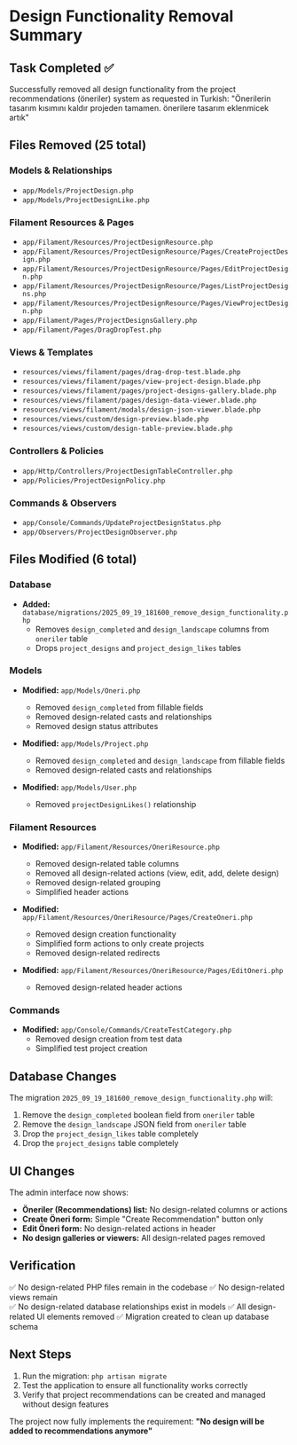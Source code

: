 # Design Functionality Removal Summary

## Task Completed ✅

Successfully removed all design functionality from the project recommendations (öneriler) system as requested in Turkish: "Önerilerin tasarım kısımını kaldır projeden tamamen. önerilere tasarım eklenmicek artık"

## Files Removed (25 total)

### Models & Relationships
- `app/Models/ProjectDesign.php`
- `app/Models/ProjectDesignLike.php`

### Filament Resources & Pages
- `app/Filament/Resources/ProjectDesignResource.php`
- `app/Filament/Resources/ProjectDesignResource/Pages/CreateProjectDesign.php`
- `app/Filament/Resources/ProjectDesignResource/Pages/EditProjectDesign.php`
- `app/Filament/Resources/ProjectDesignResource/Pages/ListProjectDesigns.php`
- `app/Filament/Resources/ProjectDesignResource/Pages/ViewProjectDesign.php`
- `app/Filament/Pages/ProjectDesignsGallery.php`
- `app/Filament/Pages/DragDropTest.php`

### Views & Templates
- `resources/views/filament/pages/drag-drop-test.blade.php`
- `resources/views/filament/pages/view-project-design.blade.php`
- `resources/views/filament/pages/project-designs-gallery.blade.php`
- `resources/views/filament/pages/design-data-viewer.blade.php`
- `resources/views/filament/modals/design-json-viewer.blade.php`
- `resources/views/custom/design-preview.blade.php`
- `resources/views/custom/design-table-preview.blade.php`

### Controllers & Policies
- `app/Http/Controllers/ProjectDesignTableController.php`
- `app/Policies/ProjectDesignPolicy.php`

### Commands & Observers
- `app/Console/Commands/UpdateProjectDesignStatus.php`
- `app/Observers/ProjectDesignObserver.php`

## Files Modified (6 total)

### Database
- **Added:** `database/migrations/2025_09_19_181600_remove_design_functionality.php`
  - Removes `design_completed` and `design_landscape` columns from `oneriler` table
  - Drops `project_designs` and `project_design_likes` tables

### Models
- **Modified:** `app/Models/Oneri.php`
  - Removed `design_completed` from fillable fields
  - Removed design-related casts and relationships
  - Removed design status attributes

- **Modified:** `app/Models/Project.php`
  - Removed `design_completed` and `design_landscape` from fillable fields
  - Removed design-related casts and relationships

- **Modified:** `app/Models/User.php`
  - Removed `projectDesignLikes()` relationship

### Filament Resources
- **Modified:** `app/Filament/Resources/OneriResource.php`
  - Removed design-related table columns
  - Removed all design-related actions (view, edit, add, delete design)
  - Removed design-related grouping
  - Simplified header actions

- **Modified:** `app/Filament/Resources/OneriResource/Pages/CreateOneri.php`
  - Removed design creation functionality
  - Simplified form actions to only create projects
  - Removed design-related redirects

- **Modified:** `app/Filament/Resources/OneriResource/Pages/EditOneri.php`
  - Removed design-related header actions

### Commands
- **Modified:** `app/Console/Commands/CreateTestCategory.php`
  - Removed design creation from test data
  - Simplified test project creation

## Database Changes

The migration `2025_09_19_181600_remove_design_functionality.php` will:

1. Remove the `design_completed` boolean field from `oneriler` table
2. Remove the `design_landscape` JSON field from `oneriler` table  
3. Drop the `project_design_likes` table completely
4. Drop the `project_designs` table completely

## UI Changes

The admin interface now shows:
- **Öneriler (Recommendations) list:** No design-related columns or actions
- **Create Öneri form:** Simple "Create Recommendation" button only
- **Edit Öneri form:** No design-related actions in header
- **No design galleries or viewers:** All design-related pages removed

## Verification

✅ No design-related PHP files remain in the codebase
✅ No design-related views remain  
✅ No design-related database relationships exist in models
✅ All design-related UI elements removed
✅ Migration created to clean up database schema

## Next Steps

1. Run the migration: `php artisan migrate`
2. Test the application to ensure all functionality works correctly
3. Verify that project recommendations can be created and managed without design features

The project now fully implements the requirement: **"No design will be added to recommendations anymore"**